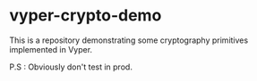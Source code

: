 # vyper-crypto-demo

This is a repository demonstrating some cryptography primitives implemented in Vyper.

P.S : Obviously don't test in prod.